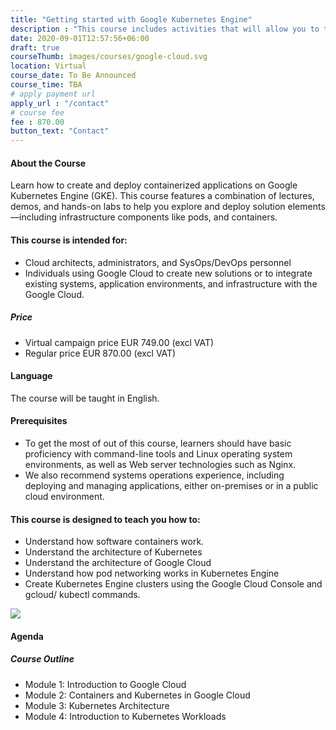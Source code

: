 ```yaml
---
title: "Getting started with Google Kubernetes Engine"
description : "This course includes activities that will allow you to test new skills and apply knowledge through hands-on lab activities. Getting started with Google Kubernetes Engine will be delivered through a mix of instructor-led training, demos and hands-on labs."
date: 2020-09-01T12:57:56+06:00
draft: true
courseThumb: images/courses/google-cloud.svg
location: Virtual
course_date: To Be Announced
course_time: TBA
# apply payment url
apply_url : "/contact"
# course fee
fee : 870.00
button_text: "Contact"
---
```


#### About the Course

Learn how to create and deploy containerized applications on Google Kubernetes Engine (GKE). This course features a combination of lectures, demos, and hands-on labs to help you explore and deploy solution elements —including infrastructure components like pods, and containers.

#### This course is intended for:

* Cloud architects, administrators, and SysOps/DevOps personnel
* Individuals using Google Cloud to create new solutions or to integrate existing systems, application environments, and infrastructure with the Google Cloud.

##### Price

* Virtual campaign price EUR 749.00 (excl VAT)
* Regular price EUR 870.00 (excl VAT)

#### Language

The course will be taught in English.

#### Prerequisites

* To get the most of out of this course, learners should have basic proficiency with command-line tools and Linux operating system environments, as well as Web server technologies such as Nginx.
* We also recommend systems operations experience, including deploying and managing applications, either on-premises or in a public cloud environment.

#### This course is designed to teach you how to:

* Understand how software containers work.
* Understand the architecture of Kubernetes
* Understand the architecture of Google Cloud
* Understand how pod networking works in Kubernetes Engine
* Create Kubernetes Engine clusters using the Google Cloud Console and gcloud/ kubectl commands.

![](https://nordcloud.com/wp-content/uploads/2020/03/nordcloud_web_square-84.jpg#right)

#### Agenda

##### Course Outline

* Module 1: Introduction to Google Cloud
* Module 2: Containers and Kubernetes in Google Cloud
* Module 3: Kubernetes Architecture
* Module 4: Introduction to Kubernetes Workloads